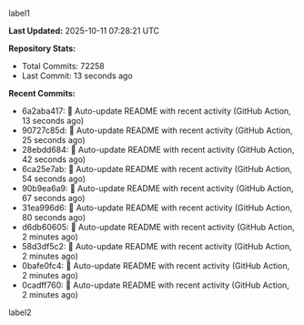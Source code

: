 
label1 
<!-- ACTIVITY_START -->
**Last Updated:** 2025-10-11 07:28:21 UTC

**Repository Stats:**
- Total Commits: 72258
- Last Commit: 13 seconds ago

**Recent Commits:**
- 6a2aba417: 🤖 Auto-update README with recent activity (GitHub Action, 13 seconds ago)
- 90727c85d: 🤖 Auto-update README with recent activity (GitHub Action, 25 seconds ago)
- 28ebdd684: 🤖 Auto-update README with recent activity (GitHub Action, 42 seconds ago)
- 6ca25e7ab: 🤖 Auto-update README with recent activity (GitHub Action, 54 seconds ago)
- 90b9ea6a9: 🤖 Auto-update README with recent activity (GitHub Action, 67 seconds ago)
- 31ea996d6: 🤖 Auto-update README with recent activity (GitHub Action, 80 seconds ago)
- d6db60605: 🤖 Auto-update README with recent activity (GitHub Action, 2 minutes ago)
- 58d3df5c2: 🤖 Auto-update README with recent activity (GitHub Action, 2 minutes ago)
- 0bafe0fc4: 🤖 Auto-update README with recent activity (GitHub Action, 2 minutes ago)
- 0cadff760: 🤖 Auto-update README with recent activity (GitHub Action, 2 minutes ago)
<!-- ACTIVITY_END -->

label2
